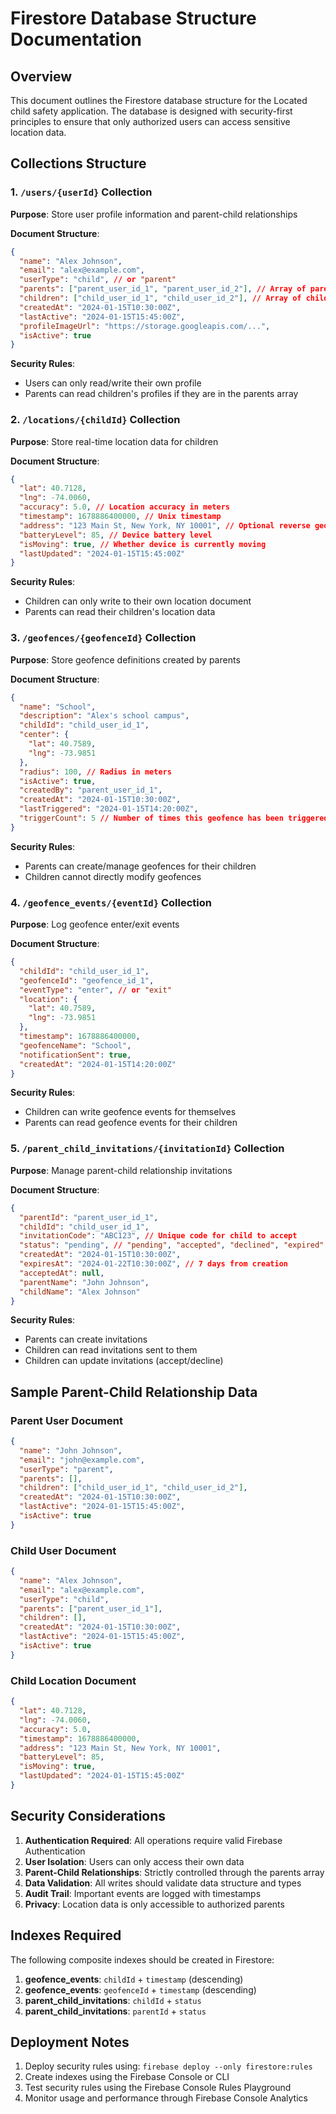 # Firestore Database Structure Documentation

## Overview
This document outlines the Firestore database structure for the Located child safety application. The database is designed with security-first principles to ensure that only authorized users can access sensitive location data.

## Collections Structure

### 1. `/users/{userId}` Collection
**Purpose**: Store user profile information and parent-child relationships

**Document Structure**:
```json
{
  "name": "Alex Johnson",
  "email": "alex@example.com",
  "userType": "child", // or "parent"
  "parents": ["parent_user_id_1", "parent_user_id_2"], // Array of parent user IDs
  "children": ["child_user_id_1", "child_user_id_2"], // Array of child user IDs (for parents)
  "createdAt": "2024-01-15T10:30:00Z",
  "lastActive": "2024-01-15T15:45:00Z",
  "profileImageUrl": "https://storage.googleapis.com/...",
  "isActive": true
}
```

**Security Rules**:
- Users can only read/write their own profile
- Parents can read children's profiles if they are in the parents array

### 2. `/locations/{childId}` Collection
**Purpose**: Store real-time location data for children

**Document Structure**:
```json
{
  "lat": 40.7128,
  "lng": -74.0060,
  "accuracy": 5.0, // Location accuracy in meters
  "timestamp": 1678886400000, // Unix timestamp
  "address": "123 Main St, New York, NY 10001", // Optional reverse geocoded address
  "batteryLevel": 85, // Device battery level
  "isMoving": true, // Whether device is currently moving
  "lastUpdated": "2024-01-15T15:45:00Z"
}
```

**Security Rules**:
- Children can only write to their own location document
- Parents can read their children's location data

### 3. `/geofences/{geofenceId}` Collection
**Purpose**: Store geofence definitions created by parents

**Document Structure**:
```json
{
  "name": "School",
  "description": "Alex's school campus",
  "childId": "child_user_id_1",
  "center": {
    "lat": 40.7589,
    "lng": -73.9851
  },
  "radius": 100, // Radius in meters
  "isActive": true,
  "createdBy": "parent_user_id_1",
  "createdAt": "2024-01-15T10:30:00Z",
  "lastTriggered": "2024-01-15T14:20:00Z",
  "triggerCount": 5 // Number of times this geofence has been triggered
}
```

**Security Rules**:
- Parents can create/manage geofences for their children
- Children cannot directly modify geofences

### 4. `/geofence_events/{eventId}` Collection
**Purpose**: Log geofence enter/exit events

**Document Structure**:
```json
{
  "childId": "child_user_id_1",
  "geofenceId": "geofence_id_1",
  "eventType": "enter", // or "exit"
  "location": {
    "lat": 40.7589,
    "lng": -73.9851
  },
  "timestamp": 1678886400000,
  "geofenceName": "School",
  "notificationSent": true,
  "createdAt": "2024-01-15T14:20:00Z"
}
```

**Security Rules**:
- Children can write geofence events for themselves
- Parents can read geofence events for their children

### 5. `/parent_child_invitations/{invitationId}` Collection
**Purpose**: Manage parent-child relationship invitations

**Document Structure**:
```json
{
  "parentId": "parent_user_id_1",
  "childId": "child_user_id_1",
  "invitationCode": "ABC123", // Unique code for child to accept
  "status": "pending", // "pending", "accepted", "declined", "expired"
  "createdAt": "2024-01-15T10:30:00Z",
  "expiresAt": "2024-01-22T10:30:00Z", // 7 days from creation
  "acceptedAt": null,
  "parentName": "John Johnson",
  "childName": "Alex Johnson"
}
```

**Security Rules**:
- Parents can create invitations
- Children can read invitations sent to them
- Children can update invitations (accept/decline)

## Sample Parent-Child Relationship Data

### Parent User Document
```json
{
  "name": "John Johnson",
  "email": "john@example.com",
  "userType": "parent",
  "parents": [],
  "children": ["child_user_id_1", "child_user_id_2"],
  "createdAt": "2024-01-15T10:30:00Z",
  "lastActive": "2024-01-15T15:45:00Z",
  "isActive": true
}
```

### Child User Document
```json
{
  "name": "Alex Johnson",
  "email": "alex@example.com",
  "userType": "child",
  "parents": ["parent_user_id_1"],
  "children": [],
  "createdAt": "2024-01-15T10:30:00Z",
  "lastActive": "2024-01-15T15:45:00Z",
  "isActive": true
}
```

### Child Location Document
```json
{
  "lat": 40.7128,
  "lng": -74.0060,
  "accuracy": 5.0,
  "timestamp": 1678886400000,
  "address": "123 Main St, New York, NY 10001",
  "batteryLevel": 85,
  "isMoving": true,
  "lastUpdated": "2024-01-15T15:45:00Z"
}
```

## Security Considerations

1. **Authentication Required**: All operations require valid Firebase Authentication
2. **User Isolation**: Users can only access their own data
3. **Parent-Child Relationships**: Strictly controlled through the parents array
4. **Data Validation**: All writes should validate data structure and types
5. **Audit Trail**: Important events are logged with timestamps
6. **Privacy**: Location data is only accessible to authorized parents

## Indexes Required

The following composite indexes should be created in Firestore:

1. **geofence_events**: `childId` + `timestamp` (descending)
2. **geofence_events**: `geofenceId` + `timestamp` (descending)
3. **parent_child_invitations**: `childId` + `status`
4. **parent_child_invitations**: `parentId` + `status`

## Deployment Notes

1. Deploy security rules using: `firebase deploy --only firestore:rules`
2. Create indexes using the Firebase Console or CLI
3. Test security rules using the Firebase Console Rules Playground
4. Monitor usage and performance through Firebase Console Analytics




